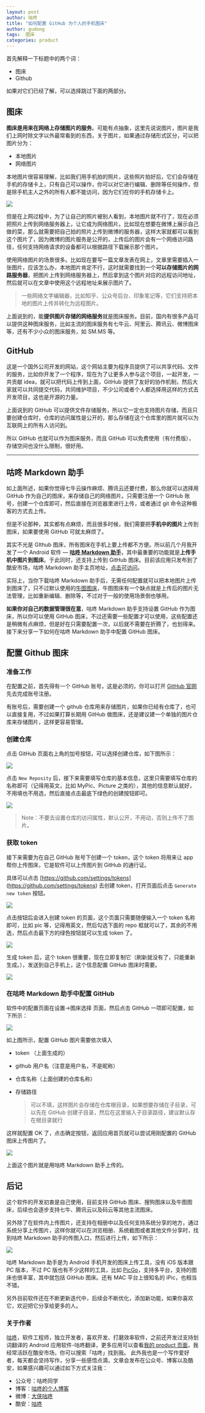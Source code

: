 ```yaml
---
layout: post
author: 咕咚
title: "如何配置 GitHub 为个人的手机图床"
author: gudong
tags:  图床
categories: product
---
```




首先解释一下标题中的两个词：

* 图床
* Github

如果对它们已经了解，可以选择跳过下面的两部分。

## 图床

**图床是用来在网络上存储图片的服务**。可能有点抽象，这里先说说图片，图片是我们上网时除文字以外最常看到的东西，关于图片，如果通过存储形式区分，可以把图片分为：

* 本地图片
* 网络图片

本地图片很容易理解，比如我们用手机拍的照片，这些照片拍好后，它们会存储在手机的存储卡上，只有自己可以操作，你可以对它进行编辑、删除等任何操作，但是除手机主人之外的所有人都不能访问，因为它们在你的手机存储卡上。

![](https://cdn.jsdelivr.net/gh/maoruibin/assets/pic/2020/Screenshot_20200211-220346.jpg)

但是在上网过程中，为了让自己的照片被别人看到，本地图片就不行了，现在必须把照片上传到网络服务器上，让它成为网络图片。比如现在想要在微博上展示自己做的菜，那么就需要把自己拍的照片上传到微博的服务器，这样大家就都可以看到这个图片了，因为微博的图片服务是公开的，上传后的图片会有一个网络访问路径，任何支持网络请求的设备都可以根据路径下载展示那个图片。


使用网络图片的场景很多。比如现在要写一篇文章发表在网上，文章里需要插入一张图片，应该怎么办，本地图片肯定不行，这时就需要找到一个**可以存储图片的网路服务器**，把图片上传到网络服务器上，然后拿到这个图片对应的远程访问地址，然后就可以在文章中使用这个远程地址来展示图片了。


>  一些网络文字编辑器，比如知乎、公众号后台、印象笔记等，它们支持把本地的图片上传并转化为远程图片。

上面说到的，能**提供图片存储的网络服务**就是图床服务。目前，国内有很多产品可以提供这种图床服务，比如主流的图床服务有七牛云、阿里云、腾讯云、微博图床等，还有不少小众的图床服务，如 SM.MS 等。

## GitHub

这是一个国外公司开发的网站，这个网站主要为程序员提供了可以共享代码、文件的服务，比如你开发了一个程序，现在为了让更多人参与这个项目，一起开发，一共贡献 idea，就可以把代码上传到上面，GitHub 提供了友好的协作机制，然后大家就可以共同提交代码，共同维护项目，不少公司或者个人都选择用这样的方式去开发项目，这也是开源的力量。

上面说到的 GitHub 可以提供文件存储服务，所以它一定也支持图片存储，而且只要创建仓库时，仓库的访问属性是公开的，那么存储在这个仓库里的图片就可以为互联网上的所有人访问到。

所以 GitHub 也就可以作为图床服务，而且 GitHub 可以免费使用（有付费版），存储空间也没什么限制，很好用。

---

## 咕咚 Markdown 助手

如上面所述，如果你觉得七牛云操作麻烦、腾讯云还要付费，那么你就可以选择用 GitHub 作为自己的图床，来存储自己的网络图片。只需要注册一个 GitHub 账号，创建一个仓库即可，然后直接在浏览器里进行上传，或者通过 git 命令这种极客的方式去上传。

但是不论那种，其实都有点麻烦，而且很多时候，我们需要把**手机中的图片**上传到图床，如果要使用 GitHub 可就太麻烦了。

其实不光是 GIthub 图床，所有图床在手机上要上传都不方便。所以前几个月我开发了一个 Android 软件 — **[咕咚 Markdown 助手](https://www.coolapk.com/apk/name.gudong.pic)**，其中最重要的功能就是**上传手机中图片到图床**。于此同时，还支持上传到 GitHub 图床。目前该应用只发布到了酷安市场，咕咚 Markdown 助手主页地址，[点击可访问](https://www.coolapk.com/apk/name.gudong.pic)。

实际上，当你下载咕咚 Markdown 助手后，无需任何配置就可以把本地图片上传到图床了，只不过默认使用的[牛图图床](https://niupic.com/)，牛图图床有一个缺点就是上传后的图片无法管理，比如重新编辑、删除等，不过对于一般的使用场景倒也够用。

**如果你对自己的数据管理很在意**，咕咚 Markdown 助手支持设置 GitHub 作为图床，所以你可以使用 GitHub 图床，不过还需要一些配置才可以使用，这些配置还是稍微有点麻烦，但是好在只需要配置一次，以后就不需要在折腾了，也划得来。接下来分享一下如何在咕咚 Markdown 助手中配置 GitHub 图床。

## 配置 Github 图床

### 准备工作

在配置之前，首先得有一个 GitHub 账号，这是必须的，你可以打开 [GitHub 官网](https://github.com/)先去完成账号注册。

有账号后，需要创建一个 github 仓库用来存储图片，如果你已经有仓库了，也可以直接复用，不过如果打算长期用 GitHub 做图床，还是建议建一个单独的图片仓库来存储图片，这样更容易管理。

### 创建仓库

点击 GitHub 页面右上角的加号按钮，可以选择创建仓库，如下图所示：

![](https://cdn.jsdelivr.net/gh/maoruibin/maoruibin.github.com/assets/picgo/2019/20200211205755.png)

点击 `New Reposity` 后，接下来需要填写仓库的基本信息，这里只需要填写仓库的名称即可（记得用英文，比如 MyPic、Picture 之类的），其他的信息默认就好，不用填也不用选，然后直接点击最底下绿色的创建按钮即可。

![](https://cdn.jsdelivr.net/gh/maoruibin/maoruibin.github.com/assets/picgo/2019/20200211210722.png)

> Note：不要去设置仓库的访问属性，默认公开，不用动，否则上传不了图片。

### 获取 token 

接下来需要为在自己 GitHub 账号下创建一个 token，这个 token 将用来让 app 帮你上传图床，它是软件可以上传图片到 GitHub 的通行证。

具体可以点击 [https://github.com/settings/tokens] (https://github.com/settings/tokens) 去创建 token，打开页面后点击 `Generate new token` 按钮。

![](https://cdn.jsdelivr.net/gh/maoruibin/maoruibin.github.com/assets/picgo/2019/20200211211229.png)

点击按钮后会进入创建 token 的页面，这个页面只需要随便输入一个 token 名称即可，比如 pic 等，记得用英文，然后勾选下面的 repo 框就可以了，其余的不用选，然后点击最下方的绿色按钮就可以生成 token 了。

![](https://cdn.jsdelivr.net/gh/maoruibin/maoruibin.github.com/assets/picgo/2019/20200211211548.png)

生成 token 后，这个 token 很重要，现在立即复制它（刷新就没有了，只能重新生成。），发送到自己手机上，这个信息配置 GitHub 图床时需要。

![](https://cdn.jsdelivr.net/gh/maoruibin/maoruibin.github.com/assets/picgo/2019/20200211212151.png)

### 在咕咚 Markdown 助手中配置 GitHub

软件中的配置页面在设置->图床选择 页面，然后点击 GitHub 一项即可配置，如下所示：

![](https://cdn.jsdelivr.net/gh/maoruibin/assets/pic/2020/Screenshot_20200211-212335.jpg)

如上图所示，配置 GitHub 图片需要依次填入

* token （上面生成的）

* github 用户名（注意是用户名，不是昵称）

* 仓库名称（上面创建的仓库名称）

* 存储路径

  >  可以不填，这样图片会存储在仓库根目录，如果想要存储在子目录，可以先在 GitHub 创建子目录，然后在这里输入子目录路径，建议默认存在根目录就行

这样就配置 OK 了，点击确定按钮，返回应用首页就可以尝试用刚配置的 GitHub 图床上传图片了。

![](https://cdn.jsdelivr.net/gh/maoruibin/assets/pic/2020/Screenshot_20200211-213409.jpg)

上面这个图片就是用咕咚 Markdown 助手上传的。

## 后记

这个软件的开发初衷是自己使用，目前支持 GitHub 图床、搜狗图床以及牛图图床，后续也会逐步支持七牛、腾讯云以及码云等其他主流图床。

另外除了在软件内上传图片，还支持在相册中以及任何支持系统分享的地方，通过系统分享上传图片，这样你就可以在浏览相册、系统截图或者其他文件分享时，找到咕咚 Markdown 助手的传图入口，然后进行上传，如下所示：

![](https://cdn.jsdelivr.net/gh/maoruibin/maoruibin.github.com/assets/picgo/2019/20200211213937.png)

咕咚 Markdown 助手是为 Android 手机开发的图床上传工具，没有 iOS 版本跟 PC 版本，不过 PC 版也有不少这样的工具，比如 [PicGo](https://picgo.github.io/PicGo-Doc/zh/)，支持多平台，支持的图床也很丰富，其中就包括 GitHub 图床。还有 MAC 平台上很知名的 iPic，也相当不错。

另外目前软件还在不断更新迭代中，后续会不断优化，添加新功能，如果你喜欢它，欢迎把它分享给更多的人。

### 关于作者

[咕咚](https://gudong.site/)，软件工程师，独立开发者，喜欢开发、打磨效率软件，之前还开发过支持划词翻译的 Android 应用软件-咕咚翻译，更多应用可以查看[我的 product 页面](https://gudong.site/product)，我经常活跃在酷安市场，你可以搜索「咕咚」找到我。 此外我也是一个写作爱好者，每天都会坚持写作，分享一些感悟点滴，文章会发布在公众号、博客以及酷安，如果感兴趣可以通过如下方式关注我：

* 公众号：咕咚同学
* 博客：[咕咚的个人博客](https://gudong.site/)
* 微博：[大侠咕咚](https://weibo.com/maoruibin)
* 酷安：[咕咚](https://www.bootcss.com/)
